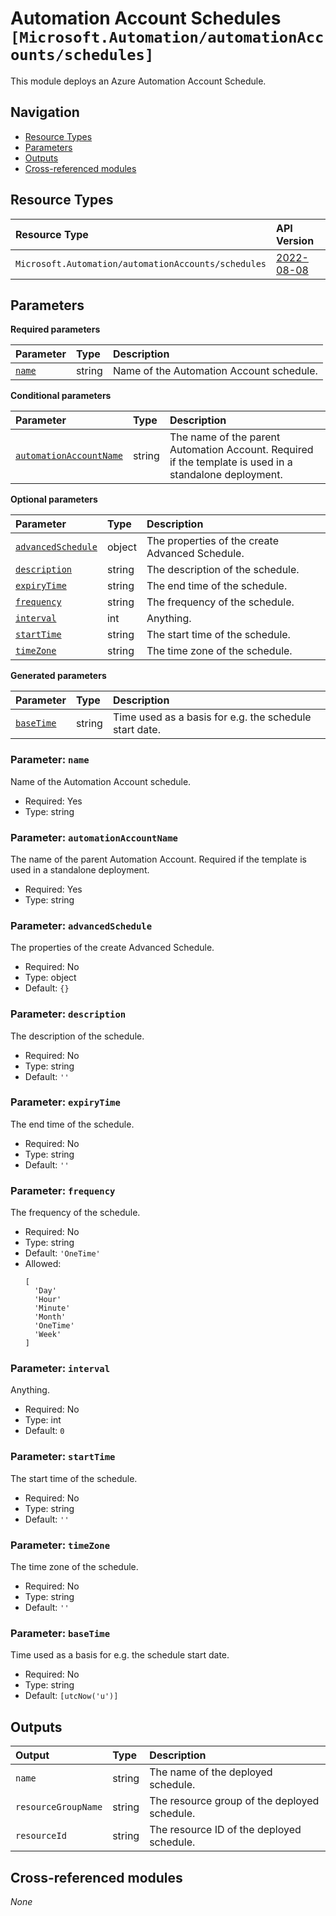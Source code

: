 # Automation Account Schedules `[Microsoft.Automation/automationAccounts/schedules]`

This module deploys an Azure Automation Account Schedule.

## Navigation

- [Resource Types](#Resource-Types)
- [Parameters](#Parameters)
- [Outputs](#Outputs)
- [Cross-referenced modules](#Cross-referenced-modules)

## Resource Types

| Resource Type | API Version |
| :-- | :-- |
| `Microsoft.Automation/automationAccounts/schedules` | [2022-08-08](https://learn.microsoft.com/en-us/azure/templates/Microsoft.Automation/2022-08-08/automationAccounts/schedules) |

## Parameters

**Required parameters**

| Parameter | Type | Description |
| :-- | :-- | :-- |
| [`name`](#parameter-name) | string | Name of the Automation Account schedule. |

**Conditional parameters**

| Parameter | Type | Description |
| :-- | :-- | :-- |
| [`automationAccountName`](#parameter-automationaccountname) | string | The name of the parent Automation Account. Required if the template is used in a standalone deployment. |

**Optional parameters**

| Parameter | Type | Description |
| :-- | :-- | :-- |
| [`advancedSchedule`](#parameter-advancedschedule) | object | The properties of the create Advanced Schedule. |
| [`description`](#parameter-description) | string | The description of the schedule. |
| [`expiryTime`](#parameter-expirytime) | string | The end time of the schedule. |
| [`frequency`](#parameter-frequency) | string | The frequency of the schedule. |
| [`interval`](#parameter-interval) | int | Anything. |
| [`startTime`](#parameter-starttime) | string | The start time of the schedule. |
| [`timeZone`](#parameter-timezone) | string | The time zone of the schedule. |

**Generated parameters**

| Parameter | Type | Description |
| :-- | :-- | :-- |
| [`baseTime`](#parameter-basetime) | string | Time used as a basis for e.g. the schedule start date. |

### Parameter: `name`

Name of the Automation Account schedule.

- Required: Yes
- Type: string

### Parameter: `automationAccountName`

The name of the parent Automation Account. Required if the template is used in a standalone deployment.

- Required: Yes
- Type: string

### Parameter: `advancedSchedule`

The properties of the create Advanced Schedule.

- Required: No
- Type: object
- Default: `{}`

### Parameter: `description`

The description of the schedule.

- Required: No
- Type: string
- Default: `''`

### Parameter: `expiryTime`

The end time of the schedule.

- Required: No
- Type: string
- Default: `''`

### Parameter: `frequency`

The frequency of the schedule.

- Required: No
- Type: string
- Default: `'OneTime'`
- Allowed:
  ```Bicep
  [
    'Day'
    'Hour'
    'Minute'
    'Month'
    'OneTime'
    'Week'
  ]
  ```

### Parameter: `interval`

Anything.

- Required: No
- Type: int
- Default: `0`

### Parameter: `startTime`

The start time of the schedule.

- Required: No
- Type: string
- Default: `''`

### Parameter: `timeZone`

The time zone of the schedule.

- Required: No
- Type: string
- Default: `''`

### Parameter: `baseTime`

Time used as a basis for e.g. the schedule start date.

- Required: No
- Type: string
- Default: `[utcNow('u')]`


## Outputs

| Output | Type | Description |
| :-- | :-- | :-- |
| `name` | string | The name of the deployed schedule. |
| `resourceGroupName` | string | The resource group of the deployed schedule. |
| `resourceId` | string | The resource ID of the deployed schedule. |

## Cross-referenced modules

_None_
